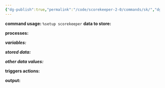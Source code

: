 ```yaml
---
{"dg-publish":true,"permalink":"/code/scorekeeper-2-0/commands/sk/","dgPassFrontmatter":true}
---
```



**command usage:**
`%setup scorekeeper` 
**data to store:**

**processes:**

***variables:***

***stored data:***

***other data values:***

**triggers actions:**

**output:**